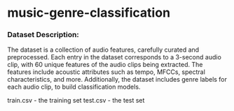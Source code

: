 # music-genre-classification

### Dataset Description:
The dataset is a collection of audio features, carefully curated and preprocessed. Each entry in the dataset corresponds to a 3-second audio clip, with 60 unique features of the audio clips being extracted. The features include acoustic attributes such as tempo, MFCCs, spectral characteristics, and more. Additionally, the dataset includes genre labels for each audio clip, to build classification models.

train.csv - the training set
test.csv - the test set
